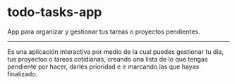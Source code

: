 # todo-tasks-app
App para organizar y gestionar tus tareas o proyectos pendientes.
***
Es una aplicación interactiva por medio de la cual puedes gestionar tu día, tus proyectos o tareas cotidianas, creando una lista de lo que tengas pendiente por hacer, darles prioridad e ir marcando las que hayas finalizado.

